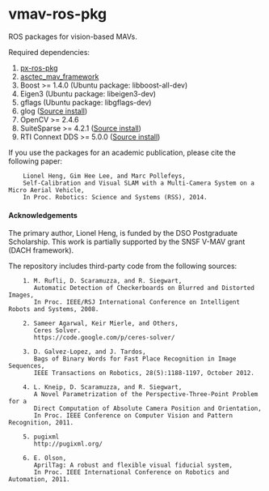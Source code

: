 vmav-ros-pkg
============

ROS packages for vision-based MAVs.

Required dependencies:

1. [px-ros-pkg](https://github.com/cvg/px-ros-pkg)
2. [asctec_mav_framework](https://github.com/cvg/asctec_mav_framework)
3. Boost >= 1.4.0 (Ubuntu package: libboost-all-dev)
4. Eigen3 (Ubuntu package: libeigen3-dev)
5. gflags (Ubuntu package: libgflags-dev)
6. glog ([Source install](https://github.com/schuhschuh/gflags/archive/v2.1.1.tar.gz))
7. OpenCV >= 2.4.6
8. SuiteSparse >= 4.2.1 ([Source install](https://www.cise.ufl.edu/research/sparse/SuiteSparse/SuiteSparse-4.2.1.tar.gz))
9. RTI Connext DDS >= 5.0.0 ([Source install](http://www.rti.com/downloads/connext-files.html))

If you use the packages for an academic publication, please cite the following paper:

        Lionel Heng, Gim Hee Lee, and Marc Pollefeys,
        Self-Calibration and Visual SLAM with a Multi-Camera System on a Micro Aerial Vehicle,
        In Proc. Robotics: Science and Systems (RSS), 2014.

#### Acknowledgements ####

The primary author, Lionel Heng, is funded by the DSO Postgraduate Scholarship. This work is partially supported by the SNSF V-MAV grant (DACH framework).

The repository includes third-party code from the following sources:

        1. M. Rufli, D. Scaramuzza, and R. Siegwart,
           Automatic Detection of Checkerboards on Blurred and Distorted Images,
           In Proc. IEEE/RSJ International Conference on Intelligent Robots and Systems, 2008.

        2. Sameer Agarwal, Keir Mierle, and Others,
           Ceres Solver.
           https://code.google.com/p/ceres-solver/
        
        3. D. Galvez-Lopez, and J. Tardos,
           Bags of Binary Words for Fast Place Recognition in Image Sequences,
           IEEE Transactions on Robotics, 28(5):1188-1197, October 2012.

        4. L. Kneip, D. Scaramuzza, and R. Siegwart,
           A Novel Parametrization of the Perspective-Three-Point Problem for a
           Direct Computation of Absolute Camera Position and Orientation,
           In Proc. IEEE Conference on Computer Vision and Pattern Recognition, 2011.

        5. pugixml
           http://pugixml.org/

        6. E. Olson,
           AprilTag: A robust and flexible visual fiducial system,
           In Proc. IEEE International Conference on Robotics and Automation, 2011.
